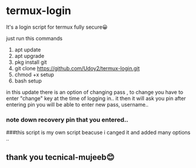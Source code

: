 # termux-login
It's a login script for termux fully secure😀

just run  this commands
1. apt update
2. apt upgrade
3. pkg install git
4. git clone https://github.com/Udoy2/termux-login.git
5.  chmod +x setup
6.  bash setup

in this update there is an option of changing pass , to change you have to enter "change" key at the time of logging in.. it then it will ask you pin after entering pin you will be able to enter new pass, username.. 


### note down  recovery pin that you entered..

###this script is my own script beacuse i canged it and added many options ..

## thank you tecnical-mujeeb😊


